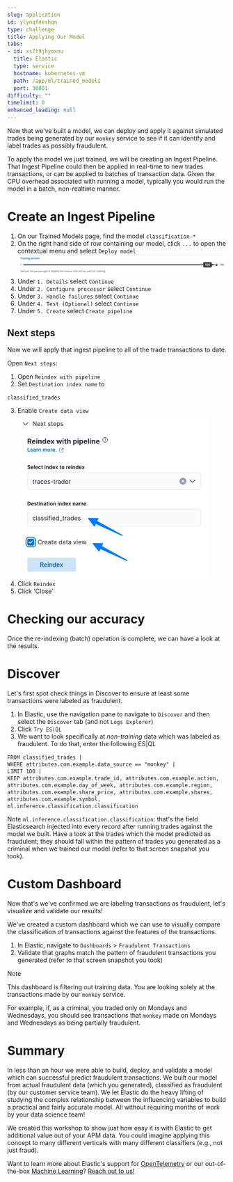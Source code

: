 ```yaml
---
slug: application
id: ylynqfneshqn
type: challenge
title: Applying Our Model
tabs:
- id: xs7t9jhyoxnu
  title: Elastic
  type: service
  hostname: kubernetes-vm
  path: /app/ml/trained_models
  port: 30001
difficulty: ""
timelimit: 0
enhanced_loading: null
---
```

Now that we've built a model, we can deploy and apply it against simulated trades being generated by our `monkey` service to see if it can identify and label trades as possibly fraudulent.

To apply the model we just trained, we will be creating an Ingest Pipeline. That Ingest Pipeline could then be applied in real-time to new trades transactions, or can be applied to batches of transaction data. Given the CPU overhead associated with running a model, typically you would run the model in a batch, non-realtime manner.

# Create an Ingest Pipeline
1. On our Trained Models page, find the model `classification-*`
2. On the right hand side of row containing our model, click `...` to open the contextual menu and select `Deploy model`
  ![View](../assets/application_deploy.png)
3. Under `1. Details` select `Continue`
4. Under `2. Configure processor` select `Continue`
5. Under `3. Handle failures` select `Continue`
6. Under `4. Test (Optional)` select `Continue`
7. Under `5. Create` select `Create pipeline`

## Next steps
Now we will apply that ingest pipeline to all of the trade transactions to date.

Open `Next steps`:
1. Open `Reindex with pipeline`
2. Set `Destination index name` to
  ```
  classified_trades
  ```
3. Enable `Create data view`
  ![View](../assets/application_reindex.png)
4. Click `Reindex`
5. Click 'Close'

Checking our accuracy
===
Once the re-indexing (batch) operation is complete, we can have a look at the results.

# Discover
Let's first spot check things in Discover to ensure at least some transactions were labeled as fraudulent.
1. In Elastic, use the navigation pane to navigate to `Discover` and then select the `Discover` tab (and not `Logs Explorer`)
2. Click `Try ES|QL`
3. We want to look specifically at _non-training_ data which was labeled as fraudulent. To do that, enter the following ES|QL
  ```
  FROM classified_trades |
  WHERE attributes.com.example.data_source == "monkey" |
  LIMIT 100 |
  KEEP attributes.com.example.trade_id, attributes.com.example.action, attributes.com.example.day_of_week, attributes.com.example.region, attributes.com.example.share_price, attributes.com.example.shares, attributes.com.example.symbol, ml.inference.classification.classification
  ```

Note `ml.inference.classification.classification`: that's the field Elasticsearch injected into every record after running trades against the model we built. Have a look at the trades which the model predicted as fraudulent; they should fall within the pattern of trades you generated as a criminal when we trained our model (refer to that screen snapshot you took).

# Custom Dashboard
Now that's we've confirmed we are labeling transactions as fraudulent, let's visualize and validate our results!

We've created a custom dashboard which we can use to visually compare the classification of transactions against the features of the transactions.

1. In Elastic, navigate to `Dashboards` > `Fraudulent Transactions`
2. Validate that graphs match the pattern of fraudulent transactions you generated (refer to that screen snapshot you took)

> [!NOTE]
> This dashboard is filtering out training data. You are looking solely at the transactions made by our `monkey` service.

For example, if, as a criminal, you traded only on Mondays and Wednesdays, you should see transactions that `monkey` made on Mondays and Wednesdays as being partially fraudulent.

Summary
===

In less than an hour we were able to build, deploy, and validate a model which can successful predict fraudulent transactions. We built our model from actual fraudulent data (which you generated), classified as fraudulent (by our customer service team). We let Elastic do the heavy lifting of studying the complex relationship between the influencing variables to build a practical and fairly accurate model. All without requiring months of work by your data science team!

We created this workshop to show just how easy it is with Elastic to get additional value out of your APM data. You could imagine applying this concept to many different verticals with many different classifiers (e.g., not just fraud).

Want to learn more about Elastic's support for [OpenTelemetry](https://www.elastic.co/what-is/opentelemetry) or our out-of-the-box [Machine Learning](https://www.elastic.co/elasticsearch/machine-learning)? [Reach out to us!](https://www.elastic.co/contact)